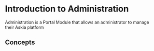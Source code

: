 # Introduction to Administration

Administration is a Portal Module that allows an administrator to manage their Askia platform

## Concepts 

